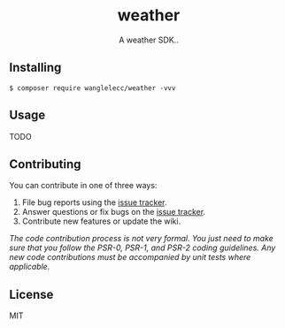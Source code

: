 <h1 align="center"> weather </h1>

<p align="center"> A weather SDK..</p>


## Installing

```shell
$ composer require wanglelecc/weather -vvv
```

## Usage

TODO

## Contributing

You can contribute in one of three ways:

1. File bug reports using the [issue tracker](https://github.com/wanglelecc/weather/issues).
2. Answer questions or fix bugs on the [issue tracker](https://github.com/wanglelecc/weather/issues).
3. Contribute new features or update the wiki.

_The code contribution process is not very formal. You just need to make sure that you follow the PSR-0, PSR-1, and PSR-2 coding guidelines. Any new code contributions must be accompanied by unit tests where applicable._

## License

MIT
